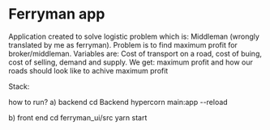 <h1>Ferryman app</h1>

Application created to solve logistic problem which is: Middleman (wrongly translated by me as ferryman).
Problem is to find maximum profit for broker/middleman. Variables are: Cost of transport on a road, cost of buing, cost of selling, demand and supply.
We get: maximum profit and how our roads should look like to achive maximum profit

Stack:


how to run?
a) backend
cd Backend
hypercorn main:app --reload

b) front end
cd ferryman_ui/src
yarn start